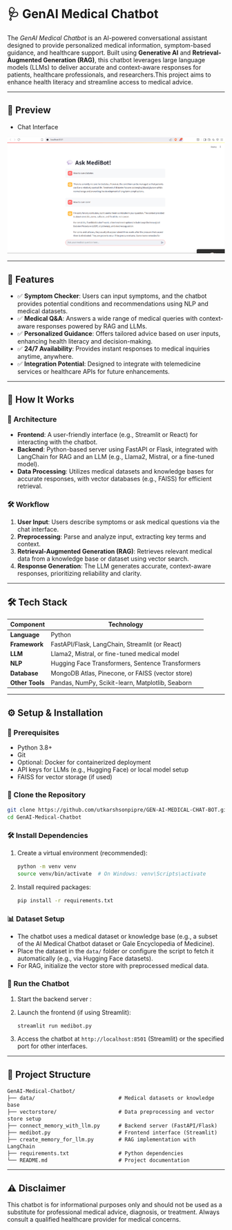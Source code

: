 # 🩺 GenAI Medical Chatbot

The *GenAI Medical Chatbot* is an AI-powered conversational assistant designed to provide personalized medical information, symptom-based guidance, and healthcare support. Built using **Generative AI** and **Retrieval-Augmented Generation (RAG)**, this chatbot leverages large language models (LLMs) to deliver accurate and context-aware responses for patients, healthcare professionals, and researchers.This project aims to enhance health literacy and streamline access to medical advice.

---

## 📸 Preview

- Chat Interface

![Chat_Interface](sample.png)

---

## 📌 Features

- ✅ **Symptom Checker**: Users can input symptoms, and the chatbot provides potential conditions and recommendations using NLP and medical datasets.
- ✅ **Medical Q&A**: Answers a wide range of medical queries with context-aware responses powered by RAG and LLMs.
- ✅ **Personalized Guidance**: Offers tailored advice based on user inputs, enhancing health literacy and decision-making.
- ✅ **24/7 Availability**: Provides instant responses to medical inquiries anytime, anywhere.
- ✅ **Integration Potential**: Designed to integrate with telemedicine services or healthcare APIs for future enhancements.

---

## 🧠 How It Works

### 📍 Architecture
- **Frontend**: A user-friendly interface (e.g., Streamlit or React) for interacting with the chatbot.
- **Backend**: Python-based server using FastAPI or Flask, integrated with LangChain for RAG and an LLM (e.g., Llama2, Mistral, or a fine-tuned model).
- **Data Processing**: Utilizes medical datasets and knowledge bases for accurate responses, with vector databases (e.g., FAISS) for efficient retrieval.

### 🛠 Workflow
1. **User Input**: Users describe symptoms or ask medical questions via the chat interface.
2. **Preprocessing**: Parse and analyze input, extracting key terms and context.
3. **Retrieval-Augmented Generation (RAG)**: Retrieves relevant medical data from a knowledge base or dataset using vector search.
4. **Response Generation**: The LLM generates accurate, context-aware responses, prioritizing reliability and clarity.

---

## 🛠 Tech Stack

| Component         | Technology                                    |
|-------------------|-----------------------------------------------|
| **Language**      | Python                                       |
| **Framework**     | FastAPI/Flask, LangChain, Streamlit (or React) |
| **LLM**           | Llama2, Mistral, or fine-tuned medical model  |
| **NLP**           | Hugging Face Transformers, Sentence Transformers |
| **Database**      | MongoDB Atlas, Pinecone, or FAISS (vector store) |
| **Other Tools**   | Pandas, NumPy, Scikit-learn, Matplotlib, Seaborn |

---

## ⚙ Setup & Installation

### 📝 Prerequisites
- Python 3.8+
- Git
- Optional: Docker for containerized deployment
- API keys for LLMs (e.g., Hugging Face) or local model setup
- FAISS for vector storage (if used)

### 📁 Clone the Repository
```bash
git clone https://github.com/utkarshsonpipre/GEN-AI-MEDICAL-CHAT-BOT.git
cd GenAI-Medical-Chatbot
```

### 🛠 Install Dependencies
1. Create a virtual environment (recommended):
   ```bash
   python -m venv venv
   source venv/bin/activate  # On Windows: venv\Scripts\activate
   ```
2. Install required packages:
   ```bash
   pip install -r requirements.txt
   ```

### 📊 Dataset Setup
- The chatbot uses a medical dataset or knowledge base (e.g., a subset of the AI Medical Chatbot dataset or Gale Encyclopedia of Medicine).[](https://github.com/ruslanmv/ai-medical-chatbot)[](https://github.com/abhroroy365/Medical-Chatbot)
- Place the dataset in the `data/` folder or configure the script to fetch it automatically (e.g., via Hugging Face datasets).
- For RAG, initialize the vector store with preprocessed medical data.

### 🚀 Run the Chatbot
1. Start the backend server :

2. Launch the frontend (if using Streamlit):
   ```bash
   streamlit run medibot.py
   ```
3. Access the chatbot at `http://localhost:8501` (Streamlit) or the specified port for other interfaces.

---

## 📂 Project Structure

```
GenAI-Medical-Chatbot/
├── data/                           # Medical datasets or knowledge base
├── vectorstore/                    # Data preprocessing and vector store setup
├── connect_memory_with_llm.py      # Backend server (FastAPI/Flask)
├── medibot.py                      # Frontend interface (Streamlit)
├── create_memory_for_llm.py        # RAG implementation with LangChain
├── requirements.txt                # Python dependencies
└── README.md                       # Project documentation

```

---

## ⚠️ Disclaimer

This chatbot is for informational purposes only and should not be used as a substitute for professional medical advice, diagnosis, or treatment. Always consult a qualified healthcare provider for medical concerns.
